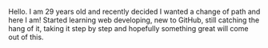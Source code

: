 Hello.
I am 29 years old and recently decided I wanted a change of path and here I am! 
Started learning web developing, new to GitHub, still catching the hang of it, taking it step by step and hopefully something great will come out of this.
